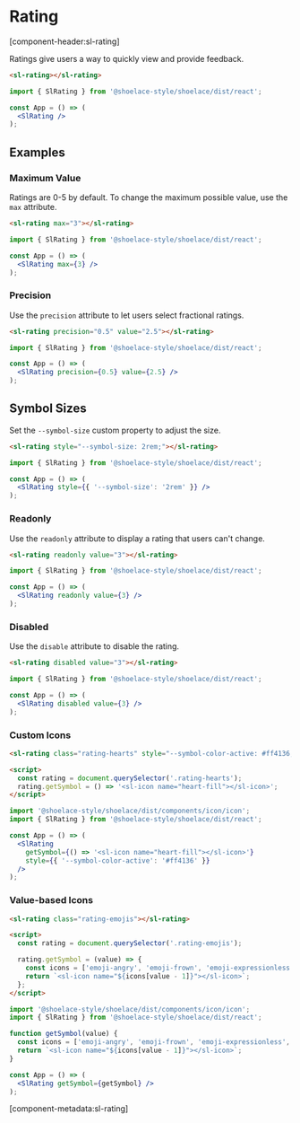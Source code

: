 # Rating

[component-header:sl-rating]

Ratings give users a way to quickly view and provide feedback.

```html preview
<sl-rating></sl-rating>
```

```jsx react
import { SlRating } from '@shoelace-style/shoelace/dist/react';

const App = () => (
  <SlRating />
);
```

## Examples

### Maximum Value

Ratings are 0-5 by default. To change the maximum possible value, use the `max` attribute.

```html preview
<sl-rating max="3"></sl-rating>
```

```jsx react
import { SlRating } from '@shoelace-style/shoelace/dist/react';

const App = () => (
  <SlRating max={3} />
);
```

### Precision

Use the `precision` attribute to let users select fractional ratings.

```html preview
<sl-rating precision="0.5" value="2.5"></sl-rating>
```

```jsx react
import { SlRating } from '@shoelace-style/shoelace/dist/react';

const App = () => (
  <SlRating precision={0.5} value={2.5} />
);
```

## Symbol Sizes

Set the `--symbol-size` custom property to adjust the size.

```html preview
<sl-rating style="--symbol-size: 2rem;"></sl-rating>
```

```jsx react
import { SlRating } from '@shoelace-style/shoelace/dist/react';

const App = () => (
  <SlRating style={{ '--symbol-size': '2rem' }} />
);
```

### Readonly

Use the `readonly` attribute to display a rating that users can't change.

```html preview
<sl-rating readonly value="3"></sl-rating>
```

```jsx react
import { SlRating } from '@shoelace-style/shoelace/dist/react';

const App = () => (
  <SlRating readonly value={3} />
);
```

### Disabled

Use the `disable` attribute to disable the rating.

```html preview
<sl-rating disabled value="3"></sl-rating>
```

```jsx react
import { SlRating } from '@shoelace-style/shoelace/dist/react';

const App = () => (
  <SlRating disabled value={3} />
);
```

### Custom Icons

```html preview
<sl-rating class="rating-hearts" style="--symbol-color-active: #ff4136;"></sl-rating>

<script>
  const rating = document.querySelector('.rating-hearts');
  rating.getSymbol = () => '<sl-icon name="heart-fill"></sl-icon>'; 
</script>
```

```jsx react
import '@shoelace-style/shoelace/dist/components/icon/icon';
import { SlRating } from '@shoelace-style/shoelace/dist/react';

const App = () => (
  <SlRating 
    getSymbol={() => '<sl-icon name="heart-fill"></sl-icon>'}
    style={{ '--symbol-color-active': '#ff4136' }} 
  />
);
```

### Value-based Icons

```html preview
<sl-rating class="rating-emojis"></sl-rating>

<script>
  const rating = document.querySelector('.rating-emojis');

  rating.getSymbol = (value) => {
    const icons = ['emoji-angry', 'emoji-frown', 'emoji-expressionless', 'emoji-smile', 'emoji-laughing'];
    return `<sl-icon name="${icons[value - 1]}"></sl-icon>`;
  };
</script>
```

```jsx react
import '@shoelace-style/shoelace/dist/components/icon/icon';
import { SlRating } from '@shoelace-style/shoelace/dist/react';

function getSymbol(value) {
  const icons = ['emoji-angry', 'emoji-frown', 'emoji-expressionless', 'emoji-smile', 'emoji-laughing'];
  return `<sl-icon name="${icons[value - 1]}"></sl-icon>`;
}

const App = () => (
  <SlRating getSymbol={getSymbol} />
);
```

[component-metadata:sl-rating]
